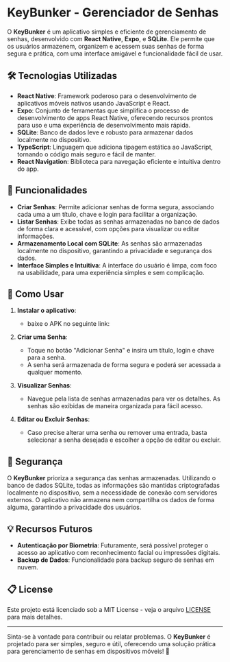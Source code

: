 # KeyBunker - Gerenciador de Senhas

O **KeyBunker** é um aplicativo simples e eficiente de gerenciamento de senhas, desenvolvido com **React Native**, **Expo**, e **SQLite**. Ele permite que os usuários armazenem, organizem e acessem suas senhas de forma segura e prática, com uma interface amigável e funcionalidade fácil de usar.

## 🛠 Tecnologias Utilizadas

- **React Native**: Framework poderoso para o desenvolvimento de aplicativos móveis nativos usando JavaScript e React.
- **Expo**: Conjunto de ferramentas que simplifica o processo de desenvolvimento de apps React Native, oferecendo recursos prontos para uso e uma experiência de desenvolvimento mais rápida.
- **SQLite**: Banco de dados leve e robusto para armazenar dados localmente no dispositivo.
- **TypeScript**: Linguagem que adiciona tipagem estática ao JavaScript, tornando o código mais seguro e fácil de manter.
- **React Navigation**: Biblioteca para navegação eficiente e intuitiva dentro do app.

## 🚀 Funcionalidades

- **Criar Senhas**: Permite adicionar senhas de forma segura, associando cada uma a um título, chave e login para facilitar a organização.
- **Listar Senhas**: Exibe todas as senhas armazenadas no banco de dados de forma clara e acessível, com opções para visualizar ou editar informações.
- **Armazenamento Local com SQLite**: As senhas são armazenadas localmente no dispositivo, garantindo a privacidade e segurança dos dados.
- **Interface Simples e Intuitiva**: A interface do usuário é limpa, com foco na usabilidade, para uma experiência simples e sem complicação.

## 📱 Como Usar

1. **Instalar o aplicativo**: 
    - baixe o APK no seguinte link:

2. **Criar uma Senha**:
   - Toque no botão "Adicionar Senha" e insira um título, login e chave para a senha.
   - A senha será armazenada de forma segura e poderá ser acessada a qualquer momento.

3. **Visualizar Senhas**:
   - Navegue pela lista de senhas armazenadas para ver os detalhes. As senhas são exibidas de maneira organizada para fácil acesso.

4. **Editar ou Excluir Senhas**:
   - Caso precise alterar uma senha ou remover uma entrada, basta selecionar a senha desejada e escolher a opção de editar ou excluir.

## 🔐 Segurança

O **KeyBunker** prioriza a segurança das senhas armazenadas. Utilizando o banco de dados SQLite, todas as informações são mantidas criptografadas localmente no dispositivo, sem a necessidade de conexão com servidores externos. O aplicativo não armazena nem compartilha os dados de forma alguma, garantindo a privacidade dos usuários.

## 💡 Recursos Futuros
- **Autenticação por Biometria**: Futuramente, será possível proteger o acesso ao aplicativo com reconhecimento facial ou impressões digitais.
- **Backup de Dados**: Funcionalidade para backup seguro de senhas em nuvem.

## 📋 License

Este projeto está licenciado sob a MIT License - veja o arquivo [LICENSE](LICENSE) para mais detalhes.

---

Sinta-se à vontade para contribuir ou relatar problemas. O **KeyBunker** é projetado para ser simples, seguro e útil, oferecendo uma solução prática para gerenciamento de senhas em dispositivos móveis! 🚀
